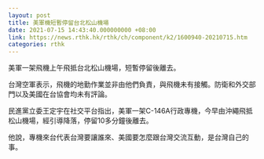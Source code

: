 ```yaml
---
layout: post
title: 美軍機短暫停留台北松山機場
date: 2021-07-15 14:43:40.000000000 +08:00
link: https://news.rthk.hk/rthk/ch/component/k2/1600940-20210715.htm
categories: rthk
---
```


美軍一架飛機上午飛抵台北松山機場，短暫停留後離去。

台灣空軍表示，飛機的地勤作業並非由他們負責，與飛機未有接觸。防衛和外交部門以及美國在台協會均未有評論。

民進黨立委王定宇在社交平台指出，美軍一架C-146A行政專機，今早由沖繩飛抵松山機場，經引導降落，停留10多分鐘後離去。

他說，專機來台代表台灣要讓誰來、美國要怎麼跟台灣交流互動，是台灣自己的事。
